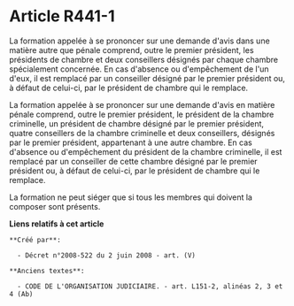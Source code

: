 # Article R441-1

La formation appelée à se prononcer sur une demande d'avis dans une matière autre que pénale comprend, outre le premier
président, les présidents de chambre et deux conseillers désignés par chaque chambre spécialement concernée. En cas d'absence
ou d'empêchement de l'un d'eux, il est remplacé par un conseiller désigné par le premier président ou, à défaut de celui-ci,
par le président de chambre qui le remplace.

La formation appelée à se prononcer sur une demande d'avis en matière pénale comprend, outre le premier président, le
président de la chambre criminelle, un président de chambre désigné par le premier président, quatre conseillers de la
chambre criminelle et deux conseillers, désignés par le premier président, appartenant à une autre chambre. En cas d'absence
ou d'empêchement du président de la chambre criminelle, il est remplacé par un conseiller de cette chambre désigné par le
premier président ou, à défaut de celui-ci, par le président de chambre qui le remplace.

La formation ne peut siéger que si tous les membres qui doivent la composer sont présents.

**Liens relatifs à cet article**

	**Créé par**:

	  - Décret n°2008-522 du 2 juin 2008 - art. (V)

	**Anciens textes**:

	  - CODE DE L'ORGANISATION JUDICIAIRE. - art. L151-2, alinéas 2, 3 et 4 (Ab)
